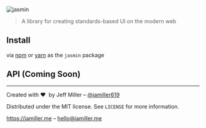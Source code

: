 ![jasmin](https://jamiller.me/static/jasmin-logo.jpg)
> A library for creating standards-based UI on the modern web

## Install
via [npm][npm-url] or [yarn][yarn-url] as the `jasmin` package

## API (Coming Soon)

---

Created with ❤ &nbsp;by Jeff Miller – [@jamiller619](https://twitter.com/jamiller619)

Distributed under the MIT license. See ``LICENSE`` for more information.

[https:&#x2F;&#x2F;jamiller.me](https:&#x2F;&#x2F;jamiller.me) – [hello@jamiller.me](hello@jamiller.me)

<!-- Markdown link & img dfn's -->
[npm-image]: https://img.shields.io/npm/v/blingjs.svg?style=flat-square
[npm-url]: https://npmjs.org/package/jasmin
[yarn-url]: https://yarnpkg.com/en/package/jasmin
[npm-downloads]: https://img.shields.io/npm/dw/jasmin.svg?style=flat-square